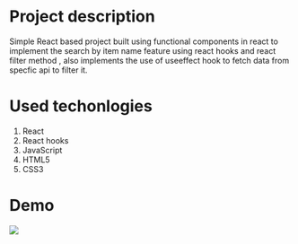
# Project description

Simple React based project built using functional components in react to implement the search by item name feature using react hooks and react filter method , also implements the use of useeffect hook to fetch data from specfic api to filter it.

# Used techonlogies
1. React
2. React hooks
3. JavaScript
3. HTML5
4. CSS3

# Demo
<img src="/Demo.gif"/>

